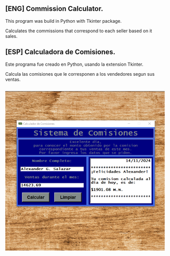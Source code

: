 ## [ENG] Commission Calculator.
This program was build in Python with Tkinter package.  

Calculates the commissions that correspond to each seller based on it sales.

## [ESP] Calculadora de Comisiones.
Este programa fue creado en Python, usando la extension Tkinter.  

Calcula las comisiones que le corresponen a los vendedores segun sus ventas.  

##
![Proyect's Image](https://github.com/crohum/portfolio_web/blob/main/assets/proyects/comisiones.png)
